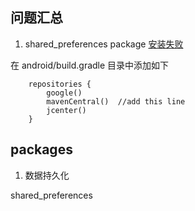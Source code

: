 ## 问题汇总

1. shared_preferences package [安装失败](./assets/shared_preferences.png)

在 android/build.gradle 目录中添加如下

```
    repositories {
        google()
        mavenCentral()  //add this line
        jcenter()
    }
```

## packages

1. 数据持久化

shared_preferences
